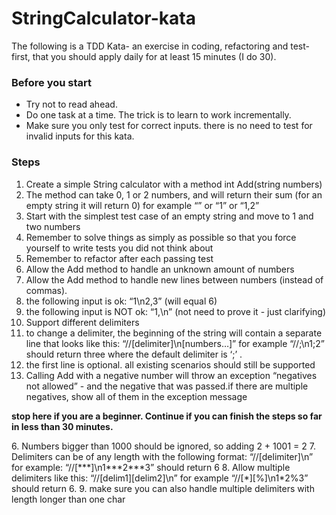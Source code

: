 StringCalculator-kata
=====================

The following is a TDD Kata- an exercise in coding, refactoring and test-first, that you should apply daily for at least 15 minutes (I do 30).

### Before you start 
- Try not to read ahead.
- Do one task at a time. The trick is to learn to work incrementally.
- Make sure you only test for correct inputs. there is no need to test for invalid inputs for this kata.

### Steps
1. Create a simple String calculator with a method int Add(string numbers)
 1. The method can take 0, 1 or 2 numbers, and will return their sum (for an empty string it will return 0) for example “” or “1” or “1,2”
 2. Start with the simplest test case of an empty string and move to 1 and two numbers
 3. Remember to solve things as simply as possible so that you force yourself to write tests you did not think about
 4. Remember to refactor after each passing test
2. Allow the Add method to handle an unknown amount of numbers
3. Allow the Add method to handle new lines between numbers (instead of commas).
 1. the following input is ok:  “1\n2,3”  (will equal 6)
 2. the following input is NOT ok:  “1,\n” (not need to prove it - just clarifying)
4. Support different delimiters
 1. to change a delimiter, the beginning of the string will contain a separate line that looks like this:   “//[delimiter]\n[numbers…]” for example “//;\n1;2” should return three where the default delimiter is ‘;’ .
 2. the first line is optional. all existing scenarios should still be supported
5. Calling Add with a negative number will throw an exception “negatives not allowed” - and the negative that was passed.if there are multiple negatives, show all of them in the exception message
<p><strong>stop here if you are a beginner. Continue if you can finish the steps so far in less than 30 minutes.</strong></p>
6. Numbers bigger than 1000 should be ignored, so adding 2 + 1001  = 2
7. Delimiters can be of any length with the following format:  “//[delimiter]\n” for example: “//[***]\n1***2***3” should return 6
8. Allow multiple delimiters like this:  “//[delim1][delim2]\n” for example “//[*][%]\n1*2%3” should return 6.
9. make sure you can also handle multiple delimiters with length longer than one char
